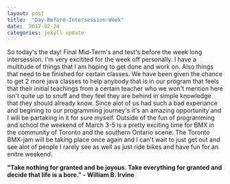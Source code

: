 ```yaml
---
layout: post
title:  "Day-Before-Intersession-Week"
date:  2017-02-24
categories: jekyll update
---
```

So today's the day! Final Mid-Term's and test's before the week long intersession. I'm very excitited for the week off personally. I have a multitude of things that I am hoping to get done and work on. Also things that need to be finished for certain classes. We have been given the chance to get 2 more java classes to help anybody that is in our program that feels that their initial teachings from a certain teacher who we won't mention here isn't quite up to snuff and they feel they are behind in simple knowledge that they should already know. Since alot of us had such a bad experiance and begining to our programming journey's it's an amazing opportunity and I will be partaking in it for sure myself. Outside of the fun of programming and school the weekend of March 3-5 is a pretty exciting time for BMX in the community of Toronto and the southern Ontario scene. The Toronto BMX-jam will be taking place once again and I can't wait to just get out and see alot of people I rarely see as well as just ride bikes and have fun for an enitre weekend.

<div class="quote"><b>"Take nothing for granted and be joyous. Take everything for granted and decide that life is a bore." - William B. Irvine</b>

<div class="solarsystem"><script src="https://www.khanacademy.org/computer-programming/solar-system/5717828230709248/embed.js?editor=no&buttons=no&author=no&embed=yes"></script>

